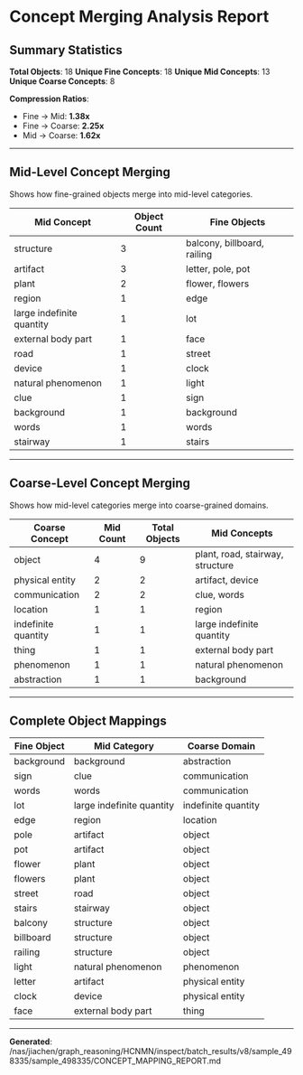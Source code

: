 # Concept Merging Analysis Report

## Summary Statistics

**Total Objects**: 18
**Unique Fine Concepts**: 18
**Unique Mid Concepts**: 13
**Unique Coarse Concepts**: 8

**Compression Ratios**:
- Fine → Mid: **1.38x**
- Fine → Coarse: **2.25x**
- Mid → Coarse: **1.62x**

---

## Mid-Level Concept Merging

Shows how fine-grained objects merge into mid-level categories.

| Mid Concept | Object Count | Fine Objects |
|-------------|--------------|-------------|
| structure | 3 | balcony, billboard, railing |
| artifact | 3 | letter, pole, pot |
| plant | 2 | flower, flowers |
| region | 1 | edge |
| large indefinite quantity | 1 | lot |
| external body part | 1 | face |
| road | 1 | street |
| device | 1 | clock |
| natural phenomenon | 1 | light |
| clue | 1 | sign |
| background | 1 | background |
| words | 1 | words |
| stairway | 1 | stairs |

---

## Coarse-Level Concept Merging

Shows how mid-level categories merge into coarse-grained domains.

| Coarse Concept | Mid Count | Total Objects | Mid Concepts |
|----------------|-----------|---------------|-------------|
| object | 4 | 9 | plant, road, stairway, structure |
| physical entity | 2 | 2 | artifact, device |
| communication | 2 | 2 | clue, words |
| location | 1 | 1 | region |
| indefinite quantity | 1 | 1 | large indefinite quantity |
| thing | 1 | 1 | external body part |
| phenomenon | 1 | 1 | natural phenomenon |
| abstraction | 1 | 1 | background |

---

## Complete Object Mappings

| Fine Object | Mid Category | Coarse Domain |
|-------------|--------------|---------------|
| background | background | abstraction |
| sign | clue | communication |
| words | words | communication |
| lot | large indefinite quantity | indefinite quantity |
| edge | region | location |
| pole | artifact | object |
| pot | artifact | object |
| flower | plant | object |
| flowers | plant | object |
| street | road | object |
| stairs | stairway | object |
| balcony | structure | object |
| billboard | structure | object |
| railing | structure | object |
| light | natural phenomenon | phenomenon |
| letter | artifact | physical entity |
| clock | device | physical entity |
| face | external body part | thing |

---

**Generated**: /nas/jiachen/graph_reasoning/HCNMN/inspect/batch_results/v8/sample_498335/sample_498335/CONCEPT_MAPPING_REPORT.md
